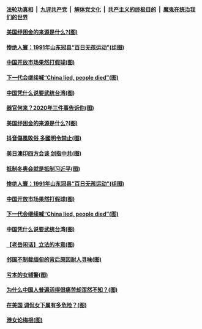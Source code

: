 ####  [法轮功真相](../../../../basic/blob/master/README.md?t=03170601) &nbsp;|&nbsp; [九评共产党](../../../../9ping.md/blob/master/README.md?t=03170601) &nbsp;|&nbsp; [解体党文化](../../../../jtdwh.md/blob/master/README.md?t=03170601)  &nbsp;|&nbsp; [共产主义的终极目的](../../../../gczydzjmd.md/blob/master/README.md?t=03170601) &nbsp;|&nbsp; [魔鬼在统治我们的世界](../../../../mgztzwmdsj.md/blob/master/README.md?t=03170601) 

#### [美国纾困金的来源是什么?(图)](../pages/p4/965749.md?t=03170601) 


#### [惨绝人寰：1991年山东冠县“百日无孩运动”(组图)](../pages/p4/965672.md?t=03170601) 

#### [中国开放市场果然打假球(图)](../pages/p4/965671.md?t=03170601) 

#### [下一代会继续喊“China lied, people died”(图)](../pages/p4/965670.md?t=03170601) 

#### [中国凭什么说要武统台湾(图)](../pages/p4/965668.md?t=03170601) 

#### [器官何来？2020年三件事告诉你(图)](../pages/p4/965790.md?t=03170601) 

#### [美国纾困金的来源是什么?(图)](../pages/p4/965749.md?t=03170601) 



#### [抖音傷風敗俗 多國明令禁止(图)](../pages/p4/965696.md?t=03170601) 

#### [美日澳印四方会谈 剑指中共(图)](../pages/p4/965680.md?t=03170601) 

#### [抵制冬奥会就是抵制习近平(图)](../pages/p4/965677.md?t=03170601) 

#### [惨绝人寰：1991年山东冠县“百日无孩运动”(组图)](../pages/p4/965672.md?t=03170601) 

#### [中国开放市场果然打假球(图)](../pages/p4/965671.md?t=03170601) 

#### [下一代会继续喊“China lied, people died”(图)](../pages/p4/965670.md?t=03170601) 

#### [中国凭什么说要武统台湾(图)](../pages/p4/965668.md?t=03170601) 

#### [【老岳闲话】立法的本意(图)](../pages/p4/965621.md?t=03170601) 

#### [邻国不制裁缅甸的背后原因耐人寻味(图)](../pages/p4/965020.md?t=03170601) 



#### [亏本的女辅警(图)](../pages/p4/965576.md?t=03170601) 

#### [为什么中国人普遍活得很痛苦却浑然不知？(图)](../pages/p4/965565.md?t=03170601) 

#### [在美国 调侃女下属有多危险？(图)](../pages/p4/965571.md?t=03170601) 


#### [港女论梅根(图)](../pages/p4/965478.md?t=03170601) 

